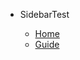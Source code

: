 <!-- docs/_sidebar.md -->

<!-- 左边导航栏 -->

- SidebarTest

  - [Home](/)
  - [Guide](guide.md "the greatest guide in the world")